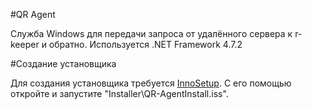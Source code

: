#QR Agent

Служба Windows для передачи запроса от удалённого сервера к r-keeper и обратно.
Используется .NET Framework 4.7.2

#Создание установщика

Для создания установщика требуется [InnoSetup](https://jrsoftware.org/isinfo.php). С его помощью откройте и запустите "Installer\QR-AgentInstall.iss".